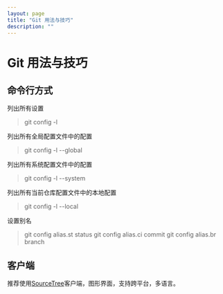 ```yaml
---
layout: page
title: "Git 用法与技巧"
description: ""
---
```


# Git 用法与技巧

## 命令行方式

列出所有设置

> git config -l

列出所有全局配置文件中的配置

> git config -l --global

列出所有系统配置文件中的配置

> git config -l --system


列出所有当前仓库配置文件中的本地配置

> git config -l --local


设置别名

> git config alias.st status
git config alias.ci commit
git config alias.br branch

## 客户端

推荐使用[SourceTree](https://www.sourcetreeapp.com/)客户端，图形界面，支持跨平台，多语言。

